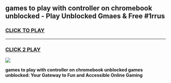 
## games to play with controller on chromebook unblocked - Play Unblocked Gmaes & Free #1rrus
<h3>
<a href="https://premium.freeplayer.one?title=games_to_play_with_controller_on_chromebook_unblocked&ref=03M">CLICK TO PLAY</a></h3>
<hr>

<h3>
<a href="https://premium.freeplayer.one?title=games_to_play_with_controller_on_chromebook_unblocked&ref=03M">CLICK 2 PLAY</a>
  
</h3>

<a href="https://premium.freeplayer.one?title=games_to_play_with_controller_on_chromebook_unblocked&ref=03M"><img src="https://clearcache.store/games.png"></a>


**games to play with controller on chromebook unblocked games unblocked: Your Gateway to Fun and Accessible Online Gaming**

